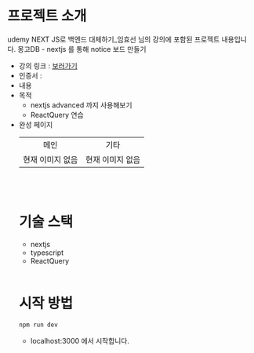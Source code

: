 # 프로젝트 소개

udemy NEXT JS로 백엔드 대체하기\_임효선 님의 강의에 포함된 프로젝트 내용입니다. 몽고DB - nextjs 를 통해 notice 보드 만들기

- 강의 링크 : [보러가기](https://www.udemy.com/certificate/UC-8914fa21-d35d-42a8-bf78-2c6b07d0fcc4/)
- 인증서 :
- 내용
- 목적
  - nextjs advanced 까지 사용해보기
  - ReactQuery 연습
- 완성 페이지 <table>
<tr>
<td align="center" width="50%">메인</td>
<td align="center" width="50%">기타</td>
</tr>
<tr>
<td><div>현재 이미지 없음</div></td>
<td><div>현재 이미지 없음</div></td>
</tr>
 </table>
<br></br>

# 기술 스택

- nextjs
- typescript
- ReactQuery
  <br></br>

# 시작 방법

```bash
npm run dev
```

- localhost:3000 에서 시작합니다.
